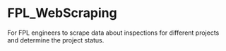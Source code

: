 # FPL_WebScraping
For FPL engineers to scrape data about inspections for different projects and determine the project status.

